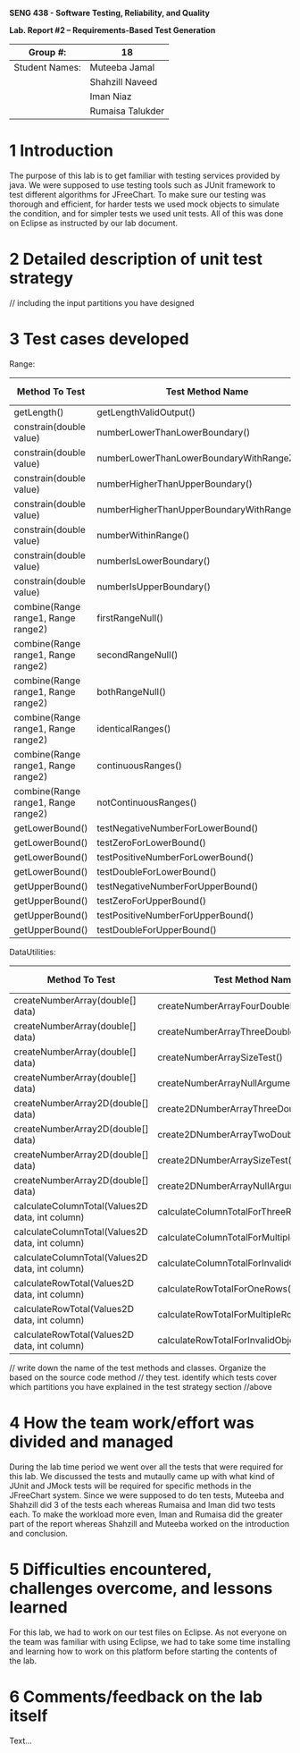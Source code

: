 **SENG 438 - Software Testing, Reliability, and Quality**

**Lab. Report \#2 – Requirements-Based Test Generation**

| Group \#:       | 18 |
|-----------------|---|
| Student Names:  |  Muteeba Jamal |
|                 |  Shahzill Naveed |
|                 |  Iman Niaz |
|                 |  Rumaisa Talukder |

# 1 Introduction

The purpose of this lab is to get familiar with testing services provided by java. We were supposed to use testing tools such as JUnit framework to test different algorithms for JFreeChart. To make sure our testing was thorough and efficient, for harder tests we used mock objects to simulate the condition, and for simpler tests we used unit tests. All of this was done on Eclipse as instructed by our lab document.

# 2 Detailed description of unit test strategy

// including the input partitions you have designed

# 3 Test cases developed

Range:

| Method To Test | Test Method Name | Test Type |
|-----------------|---|---|
| getLength() | getLengthValidOutput() | ECT
| constrain(double value) | numberLowerThanLowerBoundary() | ECT
| constrain(double value) | numberLowerThanLowerBoundaryWithRangeZero() | ECT
| constrain(double value) | numberHigherThanUpperBoundary() | ECT
| constrain(double value) | numberHigherThanUpperBoundaryWithRangeZero() | ECT
| constrain(double value) | numberWithinRange() | ECT
| constrain(double value) | numberIsLowerBoundary() | ECT
| constrain(double value) | numberIsUpperBoundary() | ECT
| combine(Range range1, Range range2) | firstRangeNull() | BVT
| combine(Range range1, Range range2) | secondRangeNull() | BVT
| combine(Range range1, Range range2) | bothRangeNull() | BVT
| combine(Range range1, Range range2) | identicalRanges() | ECT
| combine(Range range1, Range range2) | continuousRanges() | ECT
| combine(Range range1, Range range2) | notContinuousRanges() | ECT
| getLowerBound() | testNegativeNumberForLowerBound() | ECT
| getLowerBound() | testZeroForLowerBound() | ECT
| getLowerBound() | testPositiveNumberForLowerBound() | ECT
| getLowerBound() | testDoubleForLowerBound() | ECT
| getUpperBound() | testNegativeNumberForUpperBound() | ECT
| getUpperBound() | testZeroForUpperBound() | ECT
| getUpperBound() | testPositiveNumberForUpperBound() | ECT
| getUpperBound() | testDoubleForUpperBound() | ECT



DataUtilities:

| Method To Test | Test Method Name | Test Type |
|-----------------|---|---|
| createNumberArray(double[] data) | createNumberArrayFourDoubleElements() | ECT 
| createNumberArray(double[] data) | createNumberArrayThreeDoubleElements() | ECT 
| createNumberArray(double[] data) | createNumberArraySizeTest() | ECT 
| createNumberArray(double[] data)| createNumberArrayNullArgument() | BVT
| createNumberArray2D(double[] data) | create2DNumberArrayThreeDoubleElements() | ECT
| createNumberArray2D(double[] data) | create2DNumberArrayTwoDoubleElements() | ECT
| createNumberArray2D(double[] data) | create2DNumberArraySizeTest() | ECT
| createNumberArray2D(double[] data) | create2DNumberArrayNullArgument() | BVT
| calculateColumnTotal(Values2D data, int column) | calculateColumnTotalForThreeRows() | ECT
| calculateColumnTotal(Values2D data, int column) | calculateColumnTotalForMultipleRows() | ECT
| calculateColumnTotal(Values2D data, int column) | calculateColumnTotalForInvalidObject() | BVT
| calculateRowTotal(Values2D data, int column) | calculateRowTotalForOneRows() | ECT
| calculateRowTotal(Values2D data, int column) | calculateRowTotalForMultipleRows() | ECT
| calculateRowTotal(Values2D data, int column) | calculateRowTotalForInvalidObject() | BVT





// write down the name of the test methods and classes. Organize the based on
the source code method // they test. identify which tests cover which partitions
you have explained in the test strategy section //above

# 4 How the team work/effort was divided and managed

During the lab time period we went over all the tests that were required for this lab. We discussed the tests and mutaully came up with what kind of JUnit and JMock tests will be required for specific methods in the JFreeChart system. Since we were supposed to do ten tests, Muteeba and Shahzill did 3 of the tests each whereas Rumaisa and Iman did two tests each. To make the workload more even, Iman and Rumaisa did the greater part of the report whereas Shahzill and Muteeba worked on the introduction and conclusion. 

# 5 Difficulties encountered, challenges overcome, and lessons learned

For this lab, we had to work on our test files on Eclipse. As not everyone on the team was familiar with using Eclipse, we had to take some time installing and learning how to work on this platform before starting the contents of the lab.

# 6 Comments/feedback on the lab itself

Text…
